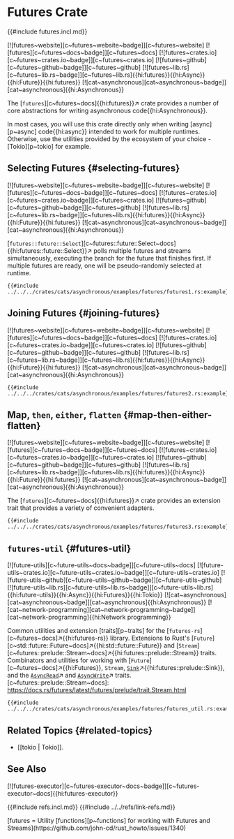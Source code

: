 # Futures Crate

{{#include futures.incl.md}}

[![futures~website][c~futures~website~badge]][c~futures~website] [![futures][c~futures~docs~badge]][c~futures~docs] [![futures~crates.io][c~futures~crates.io~badge]][c~futures~crates.io] [![futures~github][c~futures~github~badge]][c~futures~github] [![futures~lib.rs][c~futures~lib.rs~badge]][c~futures~lib.rs]{{hi:futures}}{{hi:Async}}{{hi:Future}}{{hi:futures}} [![cat~asynchronous][cat~asynchronous~badge]][cat~asynchronous]{{hi:Asynchronous}}

The [`futures`][c~futures~docs]{{hi:futures}}↗ crate provides a number of core abstractions for writing asynchronous code{{hi:Asynchronous}}.

In most cases, you will use this crate directly only when writing [async][p~async] code{{hi:async}} intended to work for multiple runtimes. Otherwise, use the utilities provided by the ecosystem of your choice - [Tokio][p~tokio] for example.

## Selecting Futures {#selecting-futures}

[![futures~website][c~futures~website~badge]][c~futures~website] [![futures][c~futures~docs~badge]][c~futures~docs] [![futures~crates.io][c~futures~crates.io~badge]][c~futures~crates.io] [![futures~github][c~futures~github~badge]][c~futures~github] [![futures~lib.rs][c~futures~lib.rs~badge]][c~futures~lib.rs]{{hi:futures}}{{hi:Async}}{{hi:Future}}{{hi:futures}} [![cat~asynchronous][cat~asynchronous~badge]][cat~asynchronous]{{hi:Asynchronous}}

[`futures::future::Select`][c~futures::future::Select~docs]{{hi:futures::future::Select}}↗ polls multiple futures and streams simultaneously, executing the branch for the future that finishes first. If multiple futures are ready, one will be pseudo-randomly selected at runtime.

```rust,editable
{{#include ../../../crates/cats/asynchronous/examples/futures/futures1.rs:example}}
```

## Joining Futures {#joining-futures}

[![futures~website][c~futures~website~badge]][c~futures~website] [![futures][c~futures~docs~badge]][c~futures~docs] [![futures~crates.io][c~futures~crates.io~badge]][c~futures~crates.io] [![futures~github][c~futures~github~badge]][c~futures~github] [![futures~lib.rs][c~futures~lib.rs~badge]][c~futures~lib.rs]{{hi:futures}}{{hi:Async}}{{hi:Future}}{{hi:futures}} [![cat~asynchronous][cat~asynchronous~badge]][cat~asynchronous]{{hi:Asynchronous}}

```rust,editable
{{#include ../../../crates/cats/asynchronous/examples/futures/futures2.rs:example}}
```

## Map, `then`, `either`, `flatten` {#map-then-either-flatten}

[![futures~website][c~futures~website~badge]][c~futures~website] [![futures][c~futures~docs~badge]][c~futures~docs] [![futures~crates.io][c~futures~crates.io~badge]][c~futures~crates.io] [![futures~github][c~futures~github~badge]][c~futures~github] [![futures~lib.rs][c~futures~lib.rs~badge]][c~futures~lib.rs]{{hi:futures}}{{hi:Async}}{{hi:Future}}{{hi:futures}} [![cat~asynchronous][cat~asynchronous~badge]][cat~asynchronous]{{hi:Asynchronous}}

The [`futures`][c~futures~docs]{{hi:futures}}↗ crate provides an extension trait that provides a variety of convenient adapters.

```rust,editable
{{#include ../../../crates/cats/asynchronous/examples/futures/futures3.rs:example}}
```

## `futures-util` {#futures-util}

[![future-utils][c~future-utils~docs~badge]][c~future-utils~docs] [![future-utils~crates.io][c~future-utils~crates.io~badge]][c~future-utils~crates.io] [![future-utils~github][c~future-utils~github~badge]][c~future-utils~github] [![future-utils~lib.rs][c~future-utils~lib.rs~badge]][c~future-utils~lib.rs]{{hi:future-utils}}{{hi:Async}}{{hi:Futures}}{{hi:Tokio}} [![cat~asynchronous][cat~asynchronous~badge]][cat~asynchronous]{{hi:Asynchronous}} [![cat~network-programming][cat~network-programming~badge]][cat~network-programming]{{hi:Network programming}}

Common utilities and extension [traits][p~traits] for the [`futures-rs`][c~futures~docs]↗{{hi:futures-rs}} library. Extensions to Rust's [`Future`][c~std::future::Future~docs]↗{{hi:std::future::Future}} and [`Stream`][c~futures::prelude::Stream~docs]↗{{hi:futures::prelude::Stream}} traits. Combinators and utilities for working with [`Future`][c~futures~docs]↗{{hi:Futures}}, `Stream`, [`Sink`](https://docs.rs/futures/latest/futures/prelude/trait.Sink.html)↗{{hi:futures::prelude::Sink}}, and the [`AsyncRead`](https://docs.rs/futures/latest/futures/prelude/trait.AsyncRead.html)↗ and [`AsyncWrite`](https://docs.rs/futures/latest/futures/prelude/trait.AsyncWrite.html)↗ traits.
[c~futures::prelude::Stream~docs]: https://docs.rs/futures/latest/futures/prelude/trait.Stream.html

```rust,editable
{{#include ../../../crates/cats/asynchronous/examples/futures/futures_util.rs:example}}
```

## Related Topics {#related-topics}

- [[tokio | Tokio]].

## See Also

[![futures-executor][c~futures-executor~docs~badge]][c~futures-executor~docs]{{hi:futures-executor}}

{{#include refs.incl.md}}
{{#include ../../refs/link-refs.md}}

<div class="hidden">
[futures = Utility [functions][p~functions] for working with Futures and Streams](https://github.com/john-cd/rust_howto/issues/1340)
</div>
